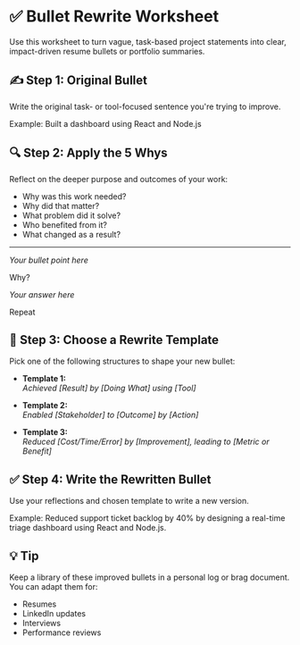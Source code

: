 # ✅ Bullet Rewrite Worksheet

Use this worksheet to turn vague, task-based project statements into clear, impact-driven resume bullets or portfolio summaries.

## ✍️ Step 1: Original Bullet

Write the original task- or tool-focused sentence you're trying to improve.

Example: Built a dashboard using React and Node.js



## 🔍 Step 2: Apply the 5 Whys

Reflect on the deeper purpose and outcomes of your work:

- Why was this work needed?  
- Why did that matter?  
- What problem did it solve?  
- Who benefited from it?  
- What changed as a result?

---

_Your bullet point here_

Why?

_Your answer here_

Repeat

## 🧱 Step 3: Choose a Rewrite Template

Pick one of the following structures to shape your new bullet:

- **Template 1:**  
  _Achieved [Result] by [Doing What] using [Tool]_

- **Template 2:**  
  _Enabled [Stakeholder] to [Outcome] by [Action]_

- **Template 3:**  
  _Reduced [Cost/Time/Error] by [Improvement], leading to [Metric or Benefit]_


## ✅ Step 4: Write the Rewritten Bullet

Use your reflections and chosen template to write a new version.

Example: Reduced support ticket backlog by 40% by designing a real-time triage dashboard using React and Node.js.



## 💡 Tip

Keep a library of these improved bullets in a personal log or brag document. You can adapt them for:

- Resumes
- LinkedIn updates
- Interviews
- Performance reviews
